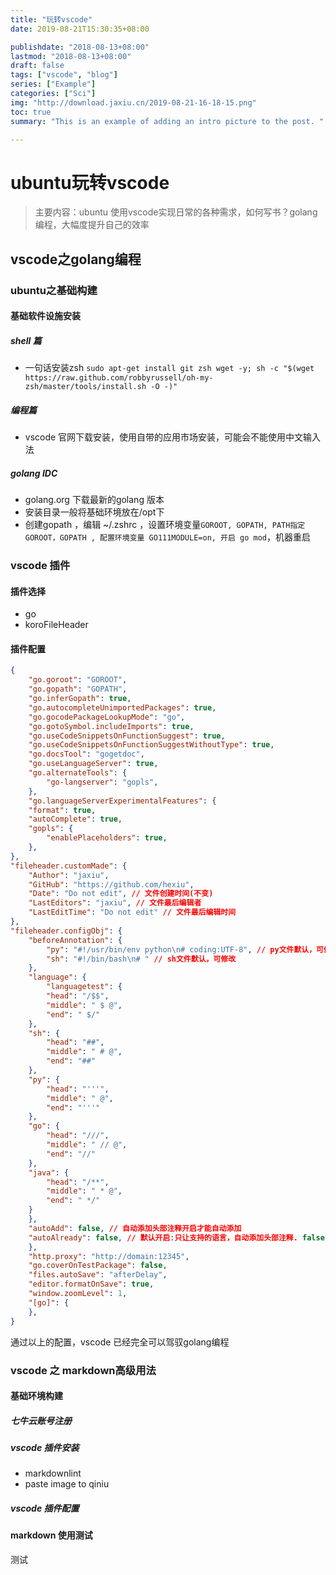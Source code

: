 ```yaml
---
title: "玩转vscode"
date: 2019-08-21T15:30:35+08:00

publishdate: "2018-08-13+08:00"
lastmod: "2018-08-13+08:00"
draft: false
tags: ["vscode", "blog"]
series: ["Example"]
categories: ["Sci"]
img: "http://download.jaxiu.cn/2019-08-21-16-18-15.png"
toc: true
summary: "This is an example of adding an intro picture to the post. "

---
```


#  ubuntu玩转vscode 

> 主要内容：ubuntu 使用vscode实现日常的各种需求，如何写书？golang编程，大幅度提升自己的效率

## vscode之golang编程
### ubuntu之基础构建

#### 基础软件设施安装
##### shell 篇
- 一句话安装zsh `sudo apt-get install git zsh wget -y; sh -c "$(wget https://raw.github.com/robbyrussell/oh-my-zsh/master/tools/install.sh -O -)"`

##### 编程篇
- vscode 官网下载安装，使用自带的应用市场安装，可能会不能使用中文输入法

##### golang IDC
- golang.org 下载最新的golang 版本
- 安装目录一般将基础环境放在/opt下
- 创建gopath ，编辑 ~/.zshrc ，设置环境变量`GOROOT, GOPATH, PATH指定GOROOT，GOPATH , 配置环境变量 GO111MODULE=on, 开启 go mod`，机器重启

### vscode 插件
#### 插件选择 
- go 
- koroFileHeader

#### 插件配置
```json
{
    "go.goroot": "GOROOT",
    "go.gopath": "GOPATH",
    "go.inferGopath": true,
    "go.autocompleteUnimportedPackages": true,
    "go.gocodePackageLookupMode": "go",
    "go.gotoSymbol.includeImports": true,
    "go.useCodeSnippetsOnFunctionSuggest": true,
    "go.useCodeSnippetsOnFunctionSuggestWithoutType": true,
    "go.docsTool": "gogetdoc",
    "go.useLanguageServer": true,
    "go.alternateTools": {
        "go-langserver": "gopls",
    },
    "go.languageServerExperimentalFeatures": {
    "format": true,
    "autoComplete": true,
    "gopls": {
        "enablePlaceholders": true,
    },
},
"fileheader.customMade": {
    "Author": "jaxiu",
    "GitHub": "https://github.com/hexiu",
    "Date": "Do not edit", // 文件创建时间(不变)
    "LastEditors": "jaxiu", // 文件最后编辑者
    "LastEditTime": "Do not edit" // 文件最后编辑时间
},
"fileheader.configObj": {
    "beforeAnnotation": {
        "py": "#!/usr/bin/env python\n# coding:UTF-8", // py文件默认，可修改
        "sh": "#!/bin/bash\n# " // sh文件默认，可修改
    },
    "language": {
        "languagetest": {
        "head": "/$$",
        "middle": " $ @",
        "end": " $/"
    },
    "sh": {
        "head": "##",
        "middle": " # @",
        "end": "##"
    },
    "py": {
        "head": "'''",
        "middle": " @",
        "end": "'''"
    },
    "go": {
        "head": "///",
        "middle": " // @",
        "end": "//"
    },
    "java": {
        "head": "/**",
        "middle": " * @",
        "end": " */"
    }
    },
    "autoAdd": false, // 自动添加头部注释开启才能自动添加
    "autoAlready": false, // 默认开启:只让支持的语言，自动添加头部注释. false:所有文件自动添加头部注释
    },
    "http.proxy": "http://domain:12345",
    "go.coverOnTestPackage": false,
    "files.autoSave": "afterDelay",
    "editor.formatOnSave": true,
    "window.zoomLevel": 1,
    "[go]": {
    },
}
```
通过以上的配置，vscode 已经完全可以驾驭golang编程

### vscode 之 markdown高级用法
#### 基础环境构建
#####  七牛云账号注册
##### vscode 插件安装
- markdownlint 
- paste image to qiniu 

##### vscode 插件配置

#### markdown 使用测试

测试